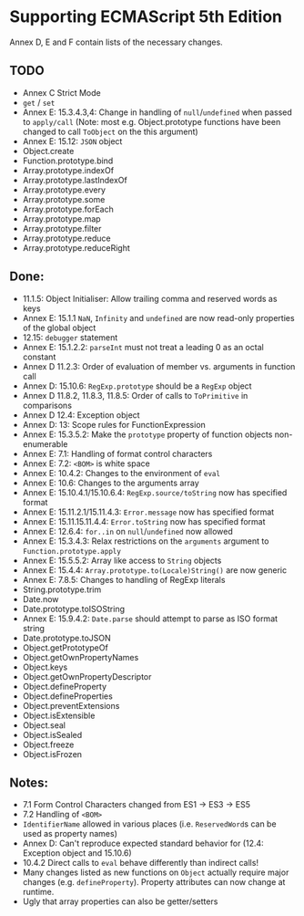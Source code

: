 # Supporting ECMAScript 5th Edition

Annex D, E and F contain lists of the necessary changes.

## TODO
- Annex C Strict Mode
- `get` / `set`
- Annex E: 15.3.4.3,4: Change in handling of `null`/`undefined` when passed to `apply/call` (Note: most e.g. Object.prototype functions have been changed to call `ToObject` on the this argument)
- Annex E: 15.12: `JSON` object
- Object.create
- Function.prototype.bind
- Array.prototype.indexOf
- Array.prototype.lastIndexOf
- Array.prototype.every
- Array.prototype.some
- Array.prototype.forEach
- Array.prototype.map
- Array.prototype.filter
- Array.prototype.reduce
- Array.prototype.reduceRight

## Done:
- 11.1.5: Object Initialiser: Allow trailing comma and reserved words as keys
- Annex E: 15.1.1 `NaN`, `Infinity` and `undefined` are now read-only properties of the global object
- 12.15: `debugger` statement
- Annex E: 15.1.2.2: `parseInt` must not treat a leading 0 as an octal constant
- Annex D 11.2.3: Order of evaluation of member vs. arguments in function call
- Annex D: 15.10.6: `RegExp.prototype` should be a `RegExp` object
- Annex D 11.8.2, 11.8.3, 11.8.5: Order of calls to `ToPrimitive` in comparisons
- Annex D 12.4: Exception object
- Annex D: 13: Scope rules for FunctionExpression
- Annex E: 15.3.5.2: Make the `prototype` property of function objects non-enumerable
- Annex E: 7.1: Handling of format control characters
- Annex E: 7.2: `<BOM>` is white space
- Annex E: 10.4.2: Changes to the environment of `eval`
- Annex E: 10.6: Changes to the arguments array
- Annex E: 15.10.4.1/15.10.6.4: `RegExp.source/toString` now has specified format
- Annex E: 15.11.2.1/15.11.4.3: `Error.message` now has specified format
- Annex E: 15.11.15.11.4.4: `Error.toString` now has specified format
- Annex E: 12.6.4: `for..in` on `null`/`undefined` now allowed
- Annex E: 15.3.4.3: Relax restrictions on the `arguments` argument to `Function.prototype.apply`
- Annex E: 15.5.5.2: Array like access to `String` objects
- Annex E: 15.4.4: `Array.prototype.to(Locale)String()` are now generic
- Annex E: 7.8.5: Changes to handling of RegExp literals
- String.prototype.trim
- Date.now
- Date.prototype.toISOString
- Annex E: 15.9.4.2: `Date.parse` should attempt to parse as ISO format string
- Date.prototype.toJSON
- Object.getPrototypeOf
- Object.getOwnPropertyNames
- Object.keys
- Object.getOwnPropertyDescriptor
- Object.defineProperty
- Object.defineProperties
- Object.preventExtensions
- Object.isExtensible
- Object.seal
- Object.isSealed
- Object.freeze
- Object.isFrozen

## Notes:
- 7.1 Form Control Characters changed from ES1 -> ES3 -> ES5
- 7.2 Handling of `<BOM>`
- `IdentifierName` allowed in various places (i.e. `ReservedWord`s can be used as property names)
- Annex D: Can't reproduce expected standard behavior for (12.4: Exception object and 15.10.6)
- 10.4.2 Direct calls to `eval` behave differently than indirect calls!
- Many changes listed as new functions on `Object` actually require major changes (e.g. `defineProperty`). Property attributes can now change at runtime.
- Ugly that array properties can also be getter/setters
